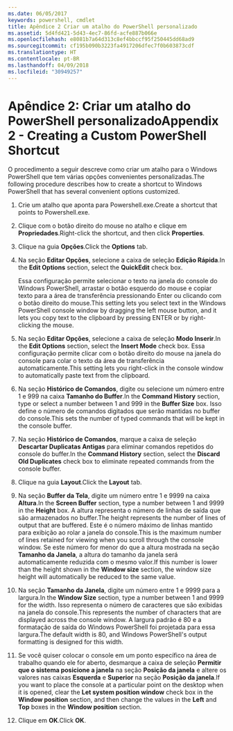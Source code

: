 ```yaml
---
ms.date: 06/05/2017
keywords: powershell, cmdlet
title: Apêndice 2 Criar um atalho do PowerShell personalizado
ms.assetid: 5d4fd421-5d43-4ec7-86fd-acfe887b066e
ms.openlocfilehash: e8081b7a64d313c8ef4bbccf95f250445dd68ad9
ms.sourcegitcommit: cf195b090b3223fa4917206dfec7f0b603873cdf
ms.translationtype: HT
ms.contentlocale: pt-BR
ms.lasthandoff: 04/09/2018
ms.locfileid: "30949257"
---
```

# <a name="appendix-2---creating-a-custom-powershell-shortcut"></a><span data-ttu-id="62bd2-103">Apêndice 2: Criar um atalho do PowerShell personalizado</span><span class="sxs-lookup"><span data-stu-id="62bd2-103">Appendix 2 - Creating a Custom PowerShell Shortcut</span></span>

<span data-ttu-id="62bd2-104">O procedimento a seguir descreve como criar um atalho para o Windows PowerShell que tem várias opções convenientes personalizadas.</span><span class="sxs-lookup"><span data-stu-id="62bd2-104">The following procedure describes how to create a shortcut to Windows PowerShell that has several convenient options customized.</span></span>

1. <span data-ttu-id="62bd2-105">Crie um atalho que aponta para Powershell.exe.</span><span class="sxs-lookup"><span data-stu-id="62bd2-105">Create a shortcut that points to Powershell.exe.</span></span>

2. <span data-ttu-id="62bd2-106">Clique com o botão direito do mouse no atalho e clique em **Propriedades**.</span><span class="sxs-lookup"><span data-stu-id="62bd2-106">Right-click the shortcut, and then click **Properties**.</span></span>

3. <span data-ttu-id="62bd2-107">Clique na guia **Opções**.</span><span class="sxs-lookup"><span data-stu-id="62bd2-107">Click the **Options** tab.</span></span>

4. <span data-ttu-id="62bd2-108">Na seção **Editar Opções**, selecione a caixa de seleção **Edição Rápida**.</span><span class="sxs-lookup"><span data-stu-id="62bd2-108">In the **Edit Options** section, select the **QuickEdit** check box.</span></span>

    <span data-ttu-id="62bd2-109">Essa configuração permite selecionar o texto na janela do console do Windows PowerShell, arrastar o botão esquerdo do mouse e copiar texto para a área de transferência pressionando Enter ou clicando com o botão direito do mouse.</span><span class="sxs-lookup"><span data-stu-id="62bd2-109">This setting lets you select text in the Windows PowerShell console window by dragging the left mouse button, and it lets you copy text to the clipboard by pressing ENTER or by right-clicking the mouse.</span></span>

5. <span data-ttu-id="62bd2-110">Na seção **Editar Opções**, selecione a caixa de seleção **Modo Inserir**.</span><span class="sxs-lookup"><span data-stu-id="62bd2-110">In the **Edit Options** section, select the **Insert Mode** check box.</span></span> <span data-ttu-id="62bd2-111">Essa configuração permite clicar com o botão direito do mouse na janela do console para colar o texto da área de transferência automaticamente.</span><span class="sxs-lookup"><span data-stu-id="62bd2-111">This setting lets you right-click in the console window to automatically paste text from the clipboard.</span></span>

6. <span data-ttu-id="62bd2-112">Na seção **Histórico de Comandos**, digite ou selecione um número entre 1 e 999 na caixa **Tamanho do Buffer**.</span><span class="sxs-lookup"><span data-stu-id="62bd2-112">In the **Command History** section, type or select a number between 1 and 999 in the **Buffer Size** box.</span></span> <span data-ttu-id="62bd2-113">Isso define o número de comandos digitados que serão mantidas no buffer do console.</span><span class="sxs-lookup"><span data-stu-id="62bd2-113">This sets the number of typed commands that will be kept in the console buffer.</span></span>

7. <span data-ttu-id="62bd2-114">Na seção **Histórico de Comandos**, marque a caixa de seleção **Descartar Duplicatas Antigas** para eliminar comandos repetidos do console do buffer.</span><span class="sxs-lookup"><span data-stu-id="62bd2-114">In the **Command History** section, select the **Discard Old Duplicates** check box to eliminate repeated commands from the console buffer.</span></span>

8. <span data-ttu-id="62bd2-115">Clique na guia **Layout**.</span><span class="sxs-lookup"><span data-stu-id="62bd2-115">Click the **Layout** tab.</span></span>

9. <span data-ttu-id="62bd2-116">Na seção **Buffer da Tela**, digite um número entre 1 e 9999 na caixa **Altura**.</span><span class="sxs-lookup"><span data-stu-id="62bd2-116">In the **Screen Buffer** section, type a number between 1 and 9999 in the **Height** box.</span></span> <span data-ttu-id="62bd2-117">A altura representa o número de linhas de saída que são armazenados no buffer.</span><span class="sxs-lookup"><span data-stu-id="62bd2-117">The height represents the number of lines of output that are buffered.</span></span> <span data-ttu-id="62bd2-118">Este é o número máximo de linhas mantido para exibição ao rolar a janela do console.</span><span class="sxs-lookup"><span data-stu-id="62bd2-118">This is the maximum number of lines retained for viewing when you scroll through the console window.</span></span> <span data-ttu-id="62bd2-119">Se este número for menor do que a altura mostrada na seção **Tamanho da Janela**, a altura do tamanho da janela será automaticamente reduzida com o mesmo valor.</span><span class="sxs-lookup"><span data-stu-id="62bd2-119">If this number is lower than the height shown in the **Window size** section, the window size height will automatically be reduced to the same value.</span></span>

10. <span data-ttu-id="62bd2-120">Na seção **Tamanho da Janela**, digite um número entre 1 e 9999 para a largura.</span><span class="sxs-lookup"><span data-stu-id="62bd2-120">In the **Window Size** section, type a number between 1 and 9999 for the width.</span></span> <span data-ttu-id="62bd2-121">Isso representa o número de caracteres que são exibidas na janela do console.</span><span class="sxs-lookup"><span data-stu-id="62bd2-121">This represents the number of characters that are displayed across the console window.</span></span> <span data-ttu-id="62bd2-122">A largura padrão é 80 e a formatação de saída do Windows PowerShell foi projetada para essa largura.</span><span class="sxs-lookup"><span data-stu-id="62bd2-122">The default width is 80, and Windows PowerShell's output formatting is designed for this width.</span></span>

11. <span data-ttu-id="62bd2-123">Se você quiser colocar o console em um ponto específico na área de trabalho quando ele for aberto, desmarque a caixa de seleção **Permitir que o sistema posicione a janela** na seção **Posição da janela** e altere os valores nas caixas **Esquerda** e **Superior** na seção **Posição da janela**.</span><span class="sxs-lookup"><span data-stu-id="62bd2-123">If you want to place the console at a particular point on the desktop when it is opened, clear the **Let system position window** check box in the **Window position** section, and then change the values in the **Left** and **Top** boxes in the **Window position** section.</span></span>

12. <span data-ttu-id="62bd2-124">Clique em **OK**.</span><span class="sxs-lookup"><span data-stu-id="62bd2-124">Click **OK**.</span></span>